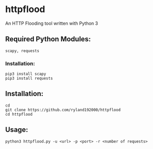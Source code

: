 # httpflood
An HTTP Flooding tool written with Python 3
## Required Python Modules:
```
scapy, requests
```
### Installation:
```
pip3 install scapy
pip3 install requests
```
## Installation:
```
cd
git clone https://github.com/ryland192000/httpflood
cd httpflood
```
## Usage:
```
python3 httpflood.py -u <url> -p <port> -r <number of requests>
```
